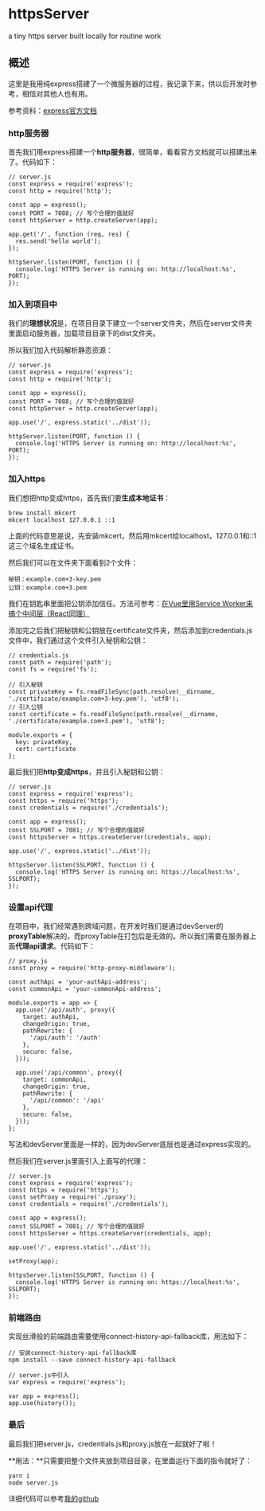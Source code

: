 # httpsServer

a tiny https server built locally for routine work

## 概述

这里是我用纯express搭建了一个微服务器的过程，我记录下来，供以后开发时参考，相信对其他人也有用。

参考资料：[express官方文档](http://www.expressjs.com.cn/4x/api.html)

### http服务器

首先我们用express搭建一个**http服务器**，很简单，看看官方文档就可以搭建出来了。代码如下：

```
// server.js
const express = require('express');
const http = require('http');

const app = express();
const PORT = 7088; // 写个合理的值就好
const httpServer = http.createServer(app);

app.get('/', function (req, res) {
  res.send('hello world');
});

httpServer.listen(PORT, function () {
  console.log('HTTPS Server is running on: http://localhost:%s', PORT);
});
```

### 加入到项目中

我们的**理想状况**是，在项目目录下建立一个server文件夹，然后在server文件夹里面启动服务器，加载项目目录下的dist文件夹。

所以我们加入代码解析静态资源：

```
// server.js
const express = require('express');
const http = require('http');

const app = express();
const PORT = 7088; // 写个合理的值就好
const httpServer = http.createServer(app);

app.use('/', express.static('../dist'));

httpServer.listen(PORT, function () {
  console.log('HTTPS Server is running on: http://localhost:%s', PORT);
});
```

### 加入https

我们想把http变成https，首先我们要**生成本地证书**：

```
brew install mkcert
mkcert localhost 127.0.0.1 ::1
```

上面的代码意思是说，先安装mkcert，然后用mkcert给localhost，127.0.0.1和::1这三个域名生成证书。

然后我们可以在文件夹下面看到2个文件：

```
秘钥：example.com+3-key.pem
公钥：example.com+3.pem
```

我们在钥匙串里面把公钥添加信任。方法可参考：[在Vue里用Service Worker来搞个中间层（React同理）](https://www.colabug.com/3479278.html)

添加完之后我们把秘钥和公钥放在certificate文件夹，然后添加到credentials.js文件中，我们通过这个文件引入秘钥和公钥：

```
// credentials.js
const path = require('path');
const fs = require('fs');

// 引入秘钥
const privateKey = fs.readFileSync(path.resolve(__dirname, './certificate/example.com+3-key.pem'), 'utf8');
// 引入公钥
const certificate = fs.readFileSync(path.resolve(__dirname, './certificate/example.com+3.pem'), 'utf8');

module.exports = {
  key: privateKey,
  cert: certificate
};
```

最后我们把**http变成https**，并且引入秘钥和公钥：

```
// server.js
const express = require('express');
const https = require('https');
const credentials = require('./credentials');

const app = express();
const SSLPORT = 7081; // 写个合理的值就好
const httpsServer = https.createServer(credentials, app);

app.use('/', express.static('../dist'));

httpsServer.listen(SSLPORT, function () {
  console.log('HTTPS Server is running on: https://localhost:%s', SSLPORT);
});
```

### 设置api代理

在项目中，我们经常遇到跨域问题，在开发时我们是通过devServer的**proxyTable**解决的，而proxyTable在打包后是无效的。所以我们需要在服务器上面**代理api请求**。代码如下：

```
// proxy.js
const proxy = require('http-proxy-middleware');

const authApi = 'your-authApi-address';
const commonApi = 'your-commonApi-address';

module.exports = app => {
  app.use('/api/auth', proxy({
    target: authApi,
    changeOrigin: true,
    pathRewrite: {
      '/api/auth': '/auth'
    },
    secure: false,
  }));

  app.use('/api/common', proxy({
    target: commonApi,
    changeOrigin: true,
    pathRewrite: {
      '/api/common': '/api'
    },
    secure: false,
  }));
};
```

写法和devServer里面是一样的，因为devServer底层也是通过express实现的。

然后我们在server.js里面引入上面写的代理：

```
// server.js
const express = require('express');
const https = require('https');
const setProxy = require('./proxy');
const credentials = require('./credentials');

const app = express();
const SSLPORT = 7081; // 写个合理的值就好
const httpsServer = https.createServer(credentials, app);

app.use('/', express.static('../dist'));

setProxy(app);

httpsServer.listen(SSLPORT, function () {
  console.log('HTTPS Server is running on: https://localhost:%s', SSLPORT);
});
```

### 前端路由

实现丝滑般的前端路由需要使用connect-history-api-fallback库，用法如下：

```
// 安装connect-history-api-fallback库
npm install --save connect-history-api-fallback

// server.js中引入
var express = require('express');

var app = express();
app.use(history());
```

### 最后

最后我们把server.js，credentials.js和proxy.js放在一起就好了啦！

**用法：**只需要把整个文件夹放到项目目录，在里面运行下面的指令就好了：
```
yarn i
node server.js
```

详细代码可以参考[我的github](https://github.com/sishenhei7/httpsServer)
